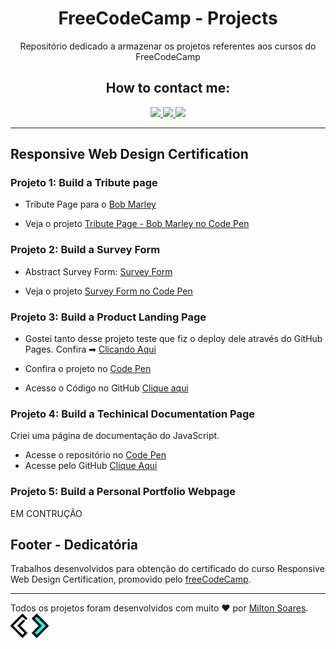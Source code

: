 
<div align="center">

# FreeCodeCamp - Projects
Repositório dedicado a armazenar os projetos referentes aos cursos do FreeCodeCamp

  <h2>How to contact me:</h2>
<a href="https://www.linkedin.com/in/soaresmilton/" target="_blank">
<img src="https://img.shields.io/badge/linkedin-%230077B5.svg?&style=for-the-badge&logo=linkedin&logoColor=white" /> 
</a>
<a href="https://www.youtube.com/watch?v=5I6rfbIVim0" target="_blank">
<img src="https://img.shields.io/badge/youtube-%23FF0000.svg?&style=for-the-badge&logo=youtube&logoColor=white" />
</a>
<a href="https://www.instagram.com/soaresmiltinho/" target="_blank">
<img src="https://img.shields.io/badge/instagram-%23E4405F.svg?&style=for-the-badge&logo=instagram&logoColor=white" />
</a>
</div>
</div>

<hr>

## Responsive Web Design Certification
### Projeto 1: Build a Tribute page

- Tribute Page para o [Bob Marley](https://github.com/soaresmilton/freeCodeCamp/tree/main/ResponsiveWebDesignCertification/TributePage)

- Veja o projeto [Tribute Page - Bob Marley no Code Pen](https://codepen.io/soaresmiltinho/full/KKNXOwm)

### Projeto 2: Build a Survey Form
- Abstract Survey Form: [Survey Form](https://github.com/soaresmilton/freeCodeCamp/tree/main/ResponsiveWebDesignCertification/SurveyForm)
 
- Veja o projeto [Survey Form no Code Pen](https://codepen.io/soaresmiltinho/full/BaQJeYd)

### Projeto 3: Build a Product Landing Page

- Gostei tanto desse projeto teste que fiz o deploy dele através do GitHub Pages. Confira ➡ [Clicando Aqui](https://soaresmilton.github.io/ProductLandingPage/)

- Confira o projeto no [Code Pen](https://codepen.io/soaresmiltinho/pen/RwoQPaW) 

- Acesso o Código no GitHub [Clique aqui](https://github.com/soaresmilton/freeCodeCamp/tree/main/ResponsiveWebDesignCertification/ProductLandingPage)
### Projeto 4: Build a Techinical Documentation Page

Criei uma página de documentação do JavaScript.

- Acesse o repositório no [Code Pen](https://codepen.io/soaresmiltinho/pen/bGBvJeZ)
- Acesse pelo GitHub [Clique Aqui](https://github.com/soaresmilton/freeCodeCamp/tree/main/ResponsiveWebDesignCertification/TechinicalDocumentationPage)

### Projeto 5: Build a Personal Portfolio Webpage

 EM CONTRUÇÃO





## Footer - Dedicatória

Trabalhos desenvolvidos para obtenção do certificado do curso Responsive Web Design Certification, promovido pelo [freeCodeCamp](https://www.freecodecamp.org/).




<hr>

Todos os projetos foram desenvolvidos com muito ❤ por [Milton Soares](https://www.linkedin.com/in/soaresmilton/). <img src="./images/SM-CODE-ICON-AZUL-MAIS.png" height="40px" align="center">